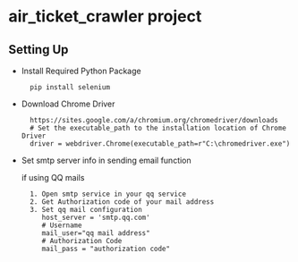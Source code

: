 # air_ticket_crawler project

## Setting Up
- Install Required Python Package

        pip install selenium
        
- Download Chrome Driver

        https://sites.google.com/a/chromium.org/chromedriver/downloads 
        # Set the executable_path to the installation location of Chrome Driver
        driver = webdriver.Chrome(executable_path=r"C:\chromedriver.exe")

- Set smtp server info in sending email function
        
    if using QQ mails
    
        1. Open smtp service in your qq service
        2. Get Authorization code of your mail address
        3. Set qq mail configuration 
           host_server = 'smtp.qq.com'
           # Username
           mail_user="qq mail address"
           # Authorization Code
           mail_pass = "authorization code"

        